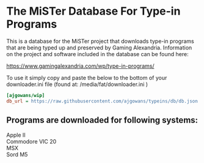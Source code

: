 # The MiSTer Database For Type-in Programs 

This is a database for the MiSTer project that downloads type-in programs that are being typed up and preserved by Gaming Alexandria.  Information on the project and software included in the database can be found here:

https://www.gamingalexandria.com/wp/type-in-programs/


To use it simply copy and paste the below to the bottom of your downloader.ini file (found at: /media/fat/downloader.ini )

```ini
[ajgowans/wip]
db_url = https://raw.githubusercontent.com/ajgowans/typeins/db/db.json.zip
```



 ## Programs are downloaded for following systems:
 
 Apple II <br>
 Commodore VIC 20 <br>
 MSX <br>
 Sord M5 <br>
 
 
